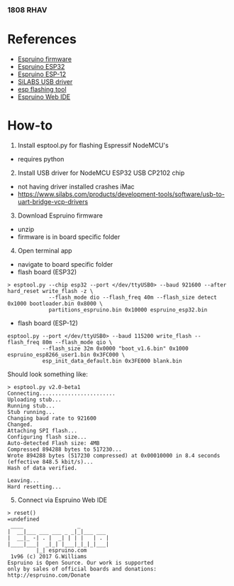 ### 1808 RHAV
# References
* [Espruino firmware](http://www.espruino.com/Download)
* [Espruino ESP32](http://www.espruino.com/ESP32)
* [Espruino ESP-12](https://www.espruino.com/EspruinoESP8266)
* [SiLABS USB driver](https://www.silabs.com/products/development-tools/software/usb-to-uart-bridge-vcp-drivers)
* [esp flashing tool](https://github.com/espressif/esptool)
* [Espruino Web IDE](https://www.espruino.com/Web+IDE)

# How-to
1. Install esptool.py for flashing Espressif NodeMCU's
* requires python
2. Install USB driver for NodeMCU ESP32 USB CP2102 chip
* not having driver installed crashes iMac
* https://www.silabs.com/products/development-tools/software/usb-to-uart-bridge-vcp-drivers
3. Download Espruino firmware
* unzip
* firmware is in board specific folder
4. Open terminal app
* navigate to board specific folder
* flash board (ESP32)
```
> esptool.py --chip esp32 --port </dev/ttyUSB0> --baud 921600 --after hard_reset write_flash -z \
             --flash_mode dio --flash_freq 40m --flash_size detect 0x1000 bootloader.bin 0x8000 \
             partitions_espruino.bin 0x10000 espruino_esp32.bin
```
* flash board (ESP-12)
```
esptool.py --port </dev/ttyUSB0> --baud 115200 write_flash --flash_freq 80m --flash_mode qio \
           --flash_size 32m 0x0000 "boot_v1.6.bin" 0x1000 espruino_esp8266_user1.bin 0x3FC000 \
           esp_init_data_default.bin 0x3FE000 blank.bin
```

Should look something like:
```
> esptool.py v2.0-beta1
Connecting........................
Uploading stub...
Running stub...
Stub running...
Changing baud rate to 921600
Changed.
Attaching SPI flash...
Configuring flash size...
Auto-detected Flash size: 4MB
Compressed 894288 bytes to 517230...
Wrote 894288 bytes (517230 compressed) at 0x00010000 in 8.4 seconds (effective 848.5 kbit/s)...
Hash of data verified.

Leaving...
Hard resetting...
```
5. Connect via Espruino Web IDE
```
> reset()
=undefined
 ____                 _
|  __|___ ___ ___ _ _|_|___ ___
|  __|_ -| . |  _| | | |   | . |
|____|___|  _|_| |___|_|_|_|___|
         |_| espruino.com
 1v96 (c) 2017 G.Williams
Espruino is Open Source. Our work is supported
only by sales of official boards and donations:
http://espruino.com/Donate
```
